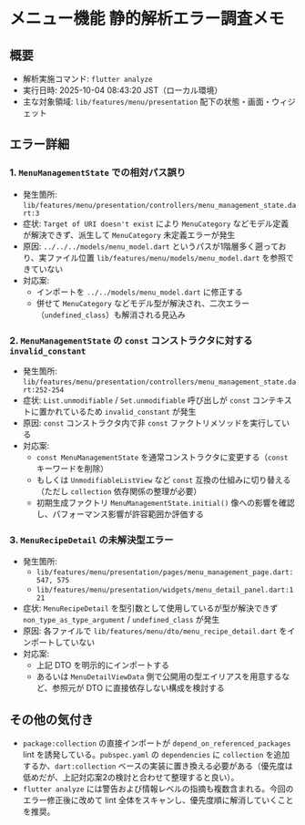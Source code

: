 # メニュー機能 静的解析エラー調査メモ

## 概要
- 解析実施コマンド: `flutter analyze`
- 実行日時: 2025-10-04 08:43:20 JST（ローカル環境）
- 主な対象領域: `lib/features/menu/presentation` 配下の状態・画面・ウィジェット

## エラー詳細

### 1. `MenuManagementState` での相対パス誤り
- 発生箇所: `lib/features/menu/presentation/controllers/menu_management_state.dart:3`
- 症状: `Target of URI doesn't exist` により `MenuCategory` などモデル定義が解決できず、派生して `MenuCategory` 未定義エラーが発生
- 原因: `../../../models/menu_model.dart` というパスが1階層多く遡っており、実ファイル位置 `lib/features/menu/models/menu_model.dart` を参照できていない
- 対応案:
  - インポートを `../../models/menu_model.dart` に修正する
  - 併せて `MenuCategory` などモデル型が解決され、二次エラー（`undefined_class`）も解消される見込み

### 2. `MenuManagementState` の `const` コンストラクタに対する `invalid_constant`
- 発生箇所: `lib/features/menu/presentation/controllers/menu_management_state.dart:252-254`
- 症状: `List.unmodifiable` / `Set.unmodifiable` 呼び出しが `const` コンテキストに置かれているため `invalid_constant` が発生
- 原因: `const` コンストラクタ内で非 `const` ファクトリメソッドを実行している
- 対応案:
  - `const MenuManagementState` を通常コンストラクタに変更する（`const` キーワードを削除）
  - もしくは `UnmodifiableListView` など `const` 互換の仕組みに切り替える（ただし `collection` 依存関係の整理が必要）
  - 初期生成ファクトリ `MenuManagementState.initial()` 像への影響を確認し、パフォーマンス影響が許容範囲か評価する

### 3. `MenuRecipeDetail` の未解決型エラー
- 発生箇所:
  - `lib/features/menu/presentation/pages/menu_management_page.dart:547, 575`
  - `lib/features/menu/presentation/widgets/menu_detail_panel.dart:121`
- 症状: `MenuRecipeDetail` を型引数として使用しているが型が解決できず `non_type_as_type_argument` / `undefined_class` が発生
- 原因: 各ファイルで `lib/features/menu/dto/menu_recipe_detail.dart` をインポートしていない
- 対応案:
  - 上記 DTO を明示的にインポートする
  - あるいは `MenuDetailViewData` 側で公開用の型エイリアスを用意するなど、参照元が DTO に直接依存しない構成を検討する

## その他の気付き
- `package:collection` の直接インポートが `depend_on_referenced_packages` lint を誘発している。`pubspec.yaml` の `dependencies` に `collection` を追加するか、`dart:collection` ベースの実装に置き換える必要がある（優先度は低めだが、上記対応案2の検討と合わせて整理すると良い）。
- `flutter analyze` には警告および情報レベルの指摘も複数含まれる。今回のエラー修正後に改めて lint 全体をスキャンし、優先度順に解消していくことを推奨。
